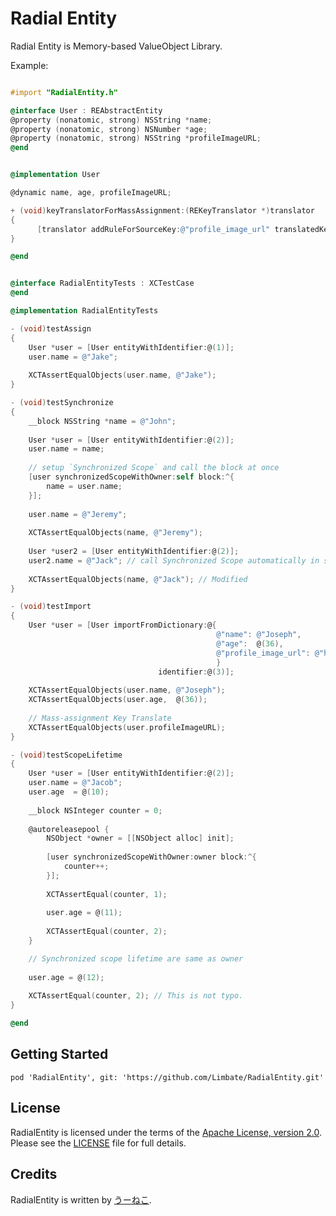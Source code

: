 Radial Entity
============

Radial Entity is Memory-based ValueObject Library.  

Example:

```  objective-c

#import "RadialEntity.h"

@interface User : REAbstractEntity
@property (nonatomic, strong) NSString *name;
@property (nonatomic, strong) NSNumber *age;
@property (nonatomic, strong) NSString *profileImageURL;
@end

```

``` objective-c

@implementation User

@dynamic name, age, profileImageURL;

+ (void)keyTranslatorForMassAssignment:(REKeyTranslator *)translator
{
      [translator addRuleForSourceKey:@"profile_image_url" translatedKey:@"profileImageURL"];
}

@end

```

``` objective-c

@interface RadialEntityTests : XCTestCase
@end

@implementation RadialEntityTests

- (void)testAssign
{
    User *user = [User entityWithIdentifier:@(1)];
    user.name = @"Jake";
    
    XCTAssertEqualObjects(user.name, @"Jake");
}

- (void)testSynchronize
{
    __block NSString *name = @"John";
    
    User *user = [User entityWithIdentifier:@(2)];
    user.name = name;
    
    // setup `Synchronized Scope` and call the block at once 
    [user synchronizedScopeWithOwner:self block:^{
        name = user.name;
    }];
    
    user.name = @"Jeremy";
    
    XCTAssertEqualObjects(name, @"Jeremy");
    
    User *user2 = [User entityWithIdentifier:@(2)];
    user2.name = @"Jack"; // call Synchronized Scope automatically in setter
    
    XCTAssertEqualObjects(name, @"Jack"); // Modified
}

- (void)testImport
{
    User *user = [User importFromDictionary:@{
                                              @"name": @"Joseph",
                                              @"age":  @(36),
                                              @"profile_image_url": @"http://0.0.0.0/nyan.png",
                                              }
                                 identifier:@(3)];
    
    XCTAssertEqualObjects(user.name, @"Joseph");
    XCTAssertEqualObjects(user.age,  @(36));
    
    // Mass-assignment Key Translate
    XCTAssertEqualObjects(user.profileImageURL);
}

- (void)testScopeLifetime
{
    User *user = [User entityWithIdentifier:@(2)];
    user.name = @"Jacob";
    user.age  = @(10);
    
    __block NSInteger counter = 0;
    
    @autoreleasepool {
        NSObject *owner = [[NSObject alloc] init];
        
        [user synchronizedScopeWithOwner:owner block:^{
            counter++;
        }];
        
        XCTAssertEqual(counter, 1);
        
        user.age = @(11);
        
        XCTAssertEqual(counter, 2);
    }

    // Synchronized scope lifetime are same as owner
    
    user.age = @(12);
    
    XCTAssertEqual(counter, 2); // This is not typo.
}

@end

```

## Getting Started

``` Podfile
pod 'RadialEntity', git: 'https://github.com/Limbate/RadialEntity.git'
```

## License

RadialEntity is licensed under the terms of the [Apache License, version 2.0](http://www.apache.org/licenses/LICENSE-2.0.html). Please see the [LICENSE](LICENSE) file for full details.

## Credits

RadialEntity is written by [うーねこ](http://twitter.com/ne_ko_o).
